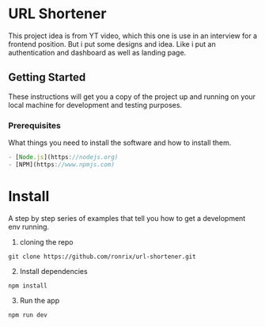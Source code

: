 # URL Shortener

This project idea is from YT video, which this one is use in an interview for a frontend position. But i put some designs and idea. Like i put an authentication and dashboard as well as landing page.

## Getting Started

These instructions will get you a copy of the project up and running on your local machine for development and testing purposes.

### Prerequisites

What things you need to install the software and how to install them.

```Javascript
- [Node.js](https://nodejs.org)
- [NPM](https://www.npmjs.com)
```

# Install

A step by step series of examples that tell you how to get a development env running.

1. cloning the repo

```
git clone https://github.com/ronrix/url-shortener.git
```

2. Install dependencies

```
npm install
```

3. Run the app

```
npm run dev
```
